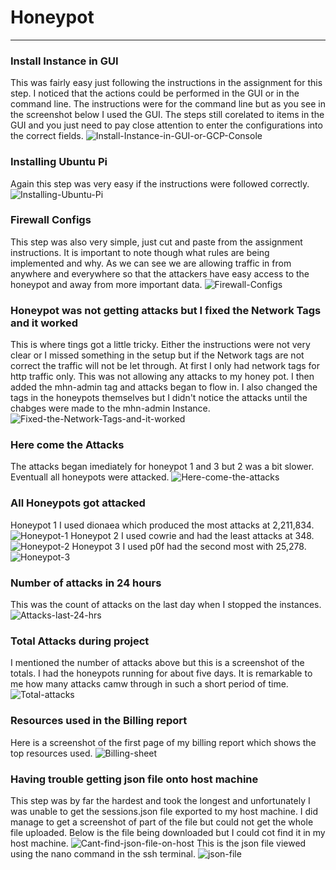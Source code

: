# Honeypot
<hr>
<b><h3>Install Instance in GUI</h3></b>
This was fairly easy just following the instructions in the assignment for this step. I noticed that the actions could be performed in the GUI or in the command line. The instructions were for the command line but as you see in the screenshot below I used the GUI. The steps still corelated to items in the GUI and you just need to pay close attention to enter the configurations into the correct fields.
<img src="https://i.ibb.co/JC2pkhN/Install-Instance-in-GUI-or-GCP-Console.png" alt="Install-Instance-in-GUI-or-GCP-Console" border="0"></a>
<b><h3>Installing Ubuntu Pi</h3></b>
Again this step was very easy if the instructions were followed correctly.
<img src="https://i.ibb.co/VvCnbKw/Installing-Ubuntu-Pi.png" alt="Installing-Ubuntu-Pi" border="0"></a>
<b><h3>Firewall Configs</h3></b>
This step was also very simple, just cut and paste from the assignment instructions. It is important to note though what rules are being implemented and why. As we can see we are allowing traffic in from anywhere and everywhere so that the attackers have easy access to the honeypot and away from more important data.
<img src="https://i.ibb.co/kMBCMQX/Firewall-Configs.png" alt="Firewall-Configs" border="0"></a>
<b><h3>Honeypot was not getting attacks but I fixed the Network Tags and it worked</h3></b>
This is where tings got a little tricky. Either the instructions were not very clear or I missed something in the setup but if the Network tags are not correct the traffic will not be let through. At first I only had network tags for http traffic only. This was not allowing any attacks to my honey pot. I then added the mhn-admin tag and attacks began to flow in. I also changed the tags in the honeypots themselves but I didn't notice the attacks until the chabges were made to the mhn-admin Instance.
<img src="https://i.ibb.co/hWPXwdG/Fixed-the-Network-Tags-and-it-worked.png" alt="Fixed-the-Network-Tags-and-it-worked" border="0"></a>
<b><h3>Here come the Attacks</h3></b>
The attacks began imediately for honeypot 1 and 3 but 2 was a bit slower. Eventuall all honeypots were attacked. 
<img src="https://i.ibb.co/0BFTqjT/Here-come-the-attacks.png" alt="Here-come-the-attacks" border="0"></a>
<b><h3>All Honeypots got attacked</h3></b>
Honeypot 1 I used dionaea which produced the most attacks at 2,211,834.
<img src="https://i.ibb.co/Jsj8XH1/Honeypot-1.png" alt="Honeypot-1" border="0"></a>
Honeypot 2 I used cowrie and had the least attacks at 348.
<img src="https://i.ibb.co/BN42xL3/Honeypot-2.png" alt="Honeypot-2" border="0"></a>
Honeypot 3 I used p0f had the second most with 25,278.
<img src="https://i.ibb.co/VtCnLN6/Honeypot-3.png" alt="Honeypot-3" border="0"></a>
<b><h3>Number of attacks in 24 hours</h3></b>
This was the count of attacks on the last day when I stopped the instances.
<img src="https://i.ibb.co/kQgZfyp/Attacks-last-24-hrs.png" alt="Attacks-last-24-hrs" border="0"></a>
<b><h3>Total Attacks during project</h3></b>
I mentioned the number of attacks above but this is a screenshot of the totals. I had the honeypots running for about five days. It is remarkable to me how many attacks camw through in such a short period of time.
<img src="https://i.ibb.co/B6qYzcj/Total-attacks.png" alt="Total-attacks" border="0"></a>
<b><h3>Resources used in the Billing report</h3></b>
Here is a screenshot of the first page of my billing report which shows the top resources used.
<img src="https://i.ibb.co/vZgzRnP/Billing-sheet.png" alt="Billing-sheet" border="0"></a>
<b><h3>Having trouble getting json file onto host machine</h3></b>
This step was by far the hardest and took the longest and unfortunately I was unable to get the sessions.json file exported to my host machine. I did manage to get a screenshot of part of the file but could not get the whole file uploaded. Below is the file being downloaded but I could cot find it in my host machine. 
<img src="https://i.ibb.co/3WdJcKX/Cant-find-json-file-on-host.png" alt="Cant-find-json-file-on-host" border="0"></a>
This is the json file viewed using the nano command in the ssh terminal.
<img src="https://i.ibb.co/xJbSkdd/json-file.png" alt="json-file" border="0"></a>
